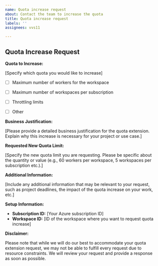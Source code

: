```yaml
---
name: Quota increase request
about: Contact the team to increase the quota
title: Quota increase request
labels: ''
assignees: vvs11

---
```


## Quota Increase Request

**Quota to Increase:**
 

[Specify which quota you would like to increase]


* [ ] Maximum number of workers for the workspace
* [ ] Maximum number of workspaces per subscription
* [ ] Throttling limits
* [ ] Other

 

**Business Justification:**

[Please provide a detailed business justification for the quota extension. Explain why this increase is necessary for your project or use case.]

**Requested New Quota Limit:**

[Specify the new quota limit you are requesting. Please be specific about the quantity or value (e.g., 60 workers per workspace, 5 workspaces per subscription etc.).]

**Additional Information:**

[Include any additional information that may be relevant to your request, such as project deadlines, the impact of the quota increase on your work, etc.]

**Setup Information:**

- **Subscription ID:** [Your Azure subscription ID]
- **Workspace ID:** [ID of the workspace where you want to request quota increase]

**Disclaimer:**

Please note that while we will do our best to accommodate your quota extension request, we may not be able to fulfill every request due to resource constraints. We will review your request and provide a response as soon as possible.
